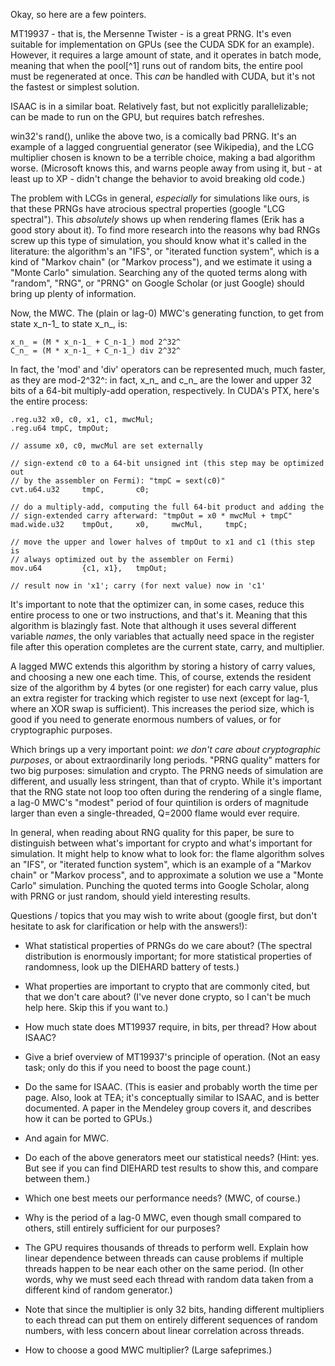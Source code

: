 Okay, so here are a few pointers.

MT19937 - that is, the Mersenne Twister - is a great PRNG. It's even suitable
for implementation on GPUs (see the CUDA SDK for an example). However, it
requires a large amount of state, and it operates in batch mode, meaning that
when the pool[^1] runs out of random bits, the entire pool must be regenerated
at once. This *can* be handled with CUDA, but it's not the fastest or simplest
solution.

ISAAC is in a similar boat. Relatively fast, but not explicitly parallelizable;
can be made to run on the GPU, but requires batch refreshes.

win32's rand(), unlike the above two, is a comically bad PRNG. It's an example
of a lagged congruential generator (see Wikipedia), and the LCG multiplier
chosen is known to be a terrible choice, making a bad algorithm worse.
(Microsoft knows this, and warns people away from using it, but - at least up
to XP - didn't change the behavior to avoid breaking old code.)

The problem with LCGs in general, *especially* for simulations like ours, is
that these PRNGs have atrocious spectral properties (google "LCG spectral").
This *absolutely* shows up when rendering flames (Erik has a good story about
it). To find more research into the reasons why bad RNGs screw up this type of
simulation, you should know what it's called in the literature: the algorithm's
an "IFS", or "iterated function system", which is a kind of "Markov chain" (or
"Markov process"), and we estimate it using a "Monte Carlo" simulation.
Searching any of the quoted terms along with "random", "RNG", or "PRNG" on
Google Scholar (or just Google) should bring up plenty of information.

Now, the MWC. The (plain or lag-0) MWC's generating function, to get from state
x_n-1_ to state x_n_, is:

    x_n_ = (M * x_n-1_ + C_n-1_) mod 2^32^
    C_n_ = (M * x_n-1_ + C_n-1_) div 2^32^

In fact, the 'mod' and 'div' operators can be represented much, much faster, as
they are mod-2^32^: in fact, x_n_ and c_n_ are the lower and upper 32 bits of a
64-bit multiply-add operation, respectively. In CUDA's PTX, here's the entire
process:

    .reg.u32 x0, c0, x1, c1, mwcMul;
    .reg.u64 tmpC, tmpOut;

    // assume x0, c0, mwcMul are set externally

    // sign-extend c0 to a 64-bit unsigned int (this step may be optimized out
    // by the assembler on Fermi): "tmpC = sext(c0)"
    cvt.u64.u32     tmpC,       c0;

    // do a multiply-add, computing the full 64-bit product and adding the
    // sign-extended carry afterward: "tmpOut = x0 * mwcMul + tmpC"
    mad.wide.u32    tmpOut,     x0,     mwcMul,     tmpC;

    // move the upper and lower halves of tmpOut to x1 and c1 (this step is
    // always optimized out by the assembler on Fermi)
    mov.u64         {c1, x1},   tmpOut;

    // result now in 'x1'; carry (for next value) now in 'c1'

It's important to note that the optimizer can, in some cases, reduce this
entire process to one or two instructions, and that's it. Meaning that this
algorithm is blazingly fast. Note that although it uses several different
variable *names*, the only variables that actually need space in the register
file after this operation completes are the current state, carry, and
multiplier.

A lagged MWC extends this algorithm by storing a history of carry values, and
choosing a new one each time. This, of course, extends the resident size of the
algorithm by 4 bytes (or one register) for each carry value, plus an extra
register for tracking which register to use next (except for lag-1, where an
XOR swap is sufficient). This increases the period size, which is good if you
need to generate enormous numbers of values, or for cryptographic purposes.

Which brings up a very important point: *we don't care about cryptographic
purposes*, or about extraordinarily long periods. "PRNG quality" matters for
two big purposes: simulation and crypto. The PRNG needs of simulation are
different, and usually less stringent, than that of crypto. While it's
important that the RNG state not loop too often during the rendering of a
single flame, a lag-0 MWC's "modest" period of four quintilion is orders of
magnitude larger than even a single-threaded, Q=2000 flame would ever require.

In general, when reading about RNG quality for this paper, be sure to
distinguish between what's important for crypto and what's important for
simulation. It might help to know what to look for: the flame algorithm solves
an "IFS", or "iterated function system", which is an example of a "Markov
chain" or "Markov process", and to approximate a solution we use a "Monte
Carlo" simulation. Punching the quoted terms into Google Scholar, along with
PRNG or just random, should yield interesting results.

Questions / topics that you may wish to write about (google first, but don't
hesitate to ask for clarification or help with the answers!):

- What statistical properties of PRNGs do we care about? (The spectral
  distribution is enormously important; for more statistical properties of
  randomness, look up the DIEHARD battery of tests.)

- What properties are important to crypto that are commonly cited, but that we
  don't care about?  (I've never done crypto, so I can't be much help here.
  Skip this if you want to.)

- How much state does MT19937 require, in bits, per thread? How about ISAAC?

- Give a brief overview of MT19937's principle of operation. (Not an easy task;
  only do this if you need to boost the page count.)

- Do the same for ISAAC. (This is easier and probably worth the time per page.
  Also, look at TEA; it's conceptually similar to ISAAC, and is better
  documented. A paper in the Mendeley group covers it, and describes how it can
  be ported to GPUs.)

- And again for MWC.

- Do each of the above generators meet our statistical needs? (Hint: yes. But
  see if you can find DIEHARD test results to show this, and compare between
  them.)

- Which one best meets our performance needs? (MWC, of course.)

- Why is the period of a lag-0 MWC, even though small compared to others, still
  entirely sufficient for our purposes?

- The GPU requires thousands of threads to perform well. Explain how linear
  dependence between threads can cause problems if multiple threads happen to
  be near each other on the same period. (In other words, why we must seed each
  thread with random data taken from a different kind of random generator.)

- Note that since the multiplier is only 32 bits, handing different multipliers
  to each thread can put them on entirely different sequences of random
  numbers, with less concern about linear correlation across threads.

- How to choose a good MWC multiplier? (Large safeprimes.)


